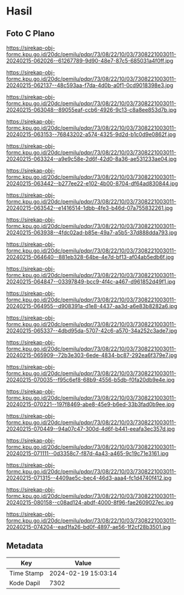# Hasil

## Foto C Plano

https://sirekap-obj-formc.kpu.go.id/20dc/pemilu/pdpr/73/08/22/10/03/7308221003011-20240215-062026--61267789-9d90-48e7-87c5-685031a4f0ff.jpg

https://sirekap-obj-formc.kpu.go.id/20dc/pemilu/pdpr/73/08/22/10/03/7308221003011-20240215-062137--48c593aa-f7da-4d0b-a0f1-0cd9018398e3.jpg

https://sirekap-obj-formc.kpu.go.id/20dc/pemilu/pdpr/73/08/22/10/03/7308221003011-20240215-063048--89055eaf-ccb6-4926-9c13-c8a8ee853d7b.jpg

https://sirekap-obj-formc.kpu.go.id/20dc/pemilu/pdpr/73/08/22/10/03/7308221003011-20240215-063153--76843202-a574-4325-9d2d-b1c0d9e0862f.jpg

https://sirekap-obj-formc.kpu.go.id/20dc/pemilu/pdpr/73/08/22/10/03/7308221003011-20240215-063324--a9e9c58e-2d6f-42d0-8a36-ae531233ae04.jpg

https://sirekap-obj-formc.kpu.go.id/20dc/pemilu/pdpr/73/08/22/10/03/7308221003011-20240215-063442--b277ee22-e102-4b00-8704-df64ad830844.jpg

https://sirekap-obj-formc.kpu.go.id/20dc/pemilu/pdpr/73/08/22/10/03/7308221003011-20240215-063542--e1416514-1dbb-4fe3-b46d-07a755832261.jpg

https://sirekap-obj-formc.kpu.go.id/20dc/pemilu/pdpr/73/08/22/10/03/7308221003011-20240215-063938--4fdc02ad-b85e-49a7-a5b5-37d888dda793.jpg

https://sirekap-obj-formc.kpu.go.id/20dc/pemilu/pdpr/73/08/22/10/03/7308221003011-20240215-064640--881eb328-64be-4e7d-bf13-af04ab5edb6f.jpg

https://sirekap-obj-formc.kpu.go.id/20dc/pemilu/pdpr/73/08/22/10/03/7308221003011-20240215-064847--03397849-bcc9-4f4c-a467-d961852d49f1.jpg

https://sirekap-obj-formc.kpu.go.id/20dc/pemilu/pdpr/73/08/22/10/03/7308221003011-20240215-064955--d908391a-d1e8-4437-aa3d-a6e83b8282a6.jpg

https://sirekap-obj-formc.kpu.go.id/20dc/pemilu/pdpr/73/08/22/10/03/7308221003011-20240215-065337--4dbd95da-5707-42c6-a570-34a252c3ade7.jpg

https://sirekap-obj-formc.kpu.go.id/20dc/pemilu/pdpr/73/08/22/10/03/7308221003011-20240215-065909--72b3e303-6ede-4834-bc87-292ea6f379e7.jpg

https://sirekap-obj-formc.kpu.go.id/20dc/pemilu/pdpr/73/08/22/10/03/7308221003011-20240215-070035--f95c6ef8-68b9-4556-b5db-f0fa20db9e4e.jpg

https://sirekap-obj-formc.kpu.go.id/20dc/pemilu/pdpr/73/08/22/10/03/7308221003011-20240215-070221--197f8469-abe8-45e9-b6ed-33b3fad0b9ee.jpg

https://sirekap-obj-formc.kpu.go.id/20dc/pemilu/pdpr/73/08/22/10/03/7308221003011-20240215-070449--94a07c47-300d-4d6f-b441-eeafa3ec357d.jpg

https://sirekap-obj-formc.kpu.go.id/20dc/pemilu/pdpr/73/08/22/10/03/7308221003011-20240215-071111--0d3358c7-f87d-4a43-a465-9c19c71e3161.jpg

https://sirekap-obj-formc.kpu.go.id/20dc/pemilu/pdpr/73/08/22/10/03/7308221003011-20240215-071315--4409ae5c-bec4-46d3-aaa4-fc1d4740f412.jpg

https://sirekap-obj-formc.kpu.go.id/20dc/pemilu/pdpr/73/08/22/10/03/7308221003011-20240215-080158--c08ad124-abdf-4000-8f96-fae2609027ec.jpg

https://sirekap-obj-formc.kpu.go.id/20dc/pemilu/pdpr/73/08/22/10/03/7308221003011-20240215-074204--ead1fa26-bd0f-4897-ae56-1f2cf28b3501.jpg


## Metadata

| Key        | Value               |
| ---------- | ------------------- |
| Time Stamp | 2024-02-19 15:03:14 |
| Kode Dapil | 7302                |



